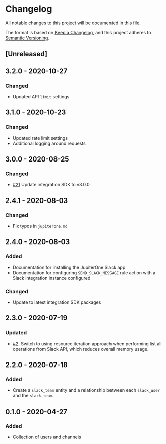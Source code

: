 # Changelog

All notable changes to this project will be documented in this file.

The format is based on [Keep a Changelog](https://keepachangelog.com/en/1.0.0/),
and this project adheres to
[Semantic Versioning](https://semver.org/spec/v2.0.0.html).

## [Unreleased]

## 3.2.0 - 2020-10-27

### Changed

- Updated API `limit` settings

## 3.1.0 - 2020-10-23

### Changed

- Updated rate limit settings
- Additional logging around requests

## 3.0.0 - 2020-08-25

### Changed

- [#21](https://github.com/JupiterOne/graph-slack/issues/21) Update integration
  SDK to v3.0.0

## 2.4.1 - 2020-08-03

### Changed

- Fix typos in `jupiterone.md`

## 2.4.0 - 2020-08-03

### Added

- Documentation for installing the JupiterOne Slack app
- Documentation for configuring `SEND_SLACK_MESSAGE` rule action with a Slack
  integration instance configured

### Changed

- Update to latest integration SDK packages

## 2.3.0 - 2020-07-19

### Updated

- [#2](https://github.com/JupiterOne/graph-slack/issues/2). Switch to using
  resource iteration approach when performing list all operations from Slack
  API, which reduces overall memory usage.

## 2.2.0 - 2020-07-18

### Added

- Create a `slack_team` entity and a relationship between each `slack_user` and
  the `slack_team`.

## 0.1.0 - 2020-04-27

### Added

- Collection of users and channels
